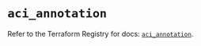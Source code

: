 # `aci_annotation`

Refer to the Terraform Registry for docs: [`aci_annotation`](https://registry.terraform.io/providers/ciscodevnet/aci/2.17.0/docs/resources/annotation).
